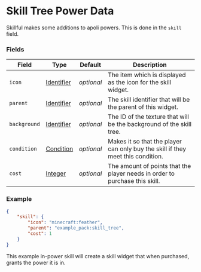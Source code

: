 # Skill Tree Power Data

Skillful makes some additions to apoli powers. This is done in the `skill` field.

### Fields

Field  | Type | Default | Description
-------|------|---------|-------------
`icon` | [Identifier](data_types/identifier.md) | _optional_ | The item which is displayed as the icon for the skill widget.
`parent` | [Identifier](data_types/identifier.md) | _optional_ | The skill identifier that will be the parent of this widget.
`background` | [Identifier](data_types/identifier.md) | _optional_ | The ID of the texture that will be the background of the skill tree.
`condition` | [Condition](data_types/entity_condition.md) | _optional_ | Makes it so that the player can only buy the skill if they meet this condition.
`cost` | [Integer](data_types/integer.md) | _optional_ | The amount of points that the player needs in order to purchase this skill.

### Example

```json
{
	"skill": {
        "icon": "minecraft:feather",
        "parent": "example_pack:skill_tree",
        "cost": 1
    }
}
```
This example in-power skill will create a skill widget that when purchased, grants the power it is in.